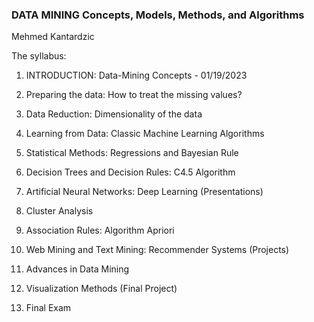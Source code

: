 ### DATA MINING Concepts, Models, Methods, and Algorithms
Mehmed Kantardzic
 
The syllabus:

1) INTRODUCTION: Data-Mining Concepts - 01/19/2023 

2) Preparing the data: How to treat the missing values?

3) Data Reduction: Dimensionality of the data

4) Learning from Data: Classic Machine Learning Algorithms

5) Statistical Methods: Regressions and Bayesian Rule

6) Decision Trees and Decision Rules: C4.5 Algorithm

7) Artificial Neural Networks: Deep Learning (Presentations)

8) Cluster Analysis

9) Association Rules:  Algorithm Apriori

10) Web Mining and Text Mining: Recommender Systems (Projects)

11) Advances in Data Mining

12) Visualization Methods (Final Project)

13) Final Exam